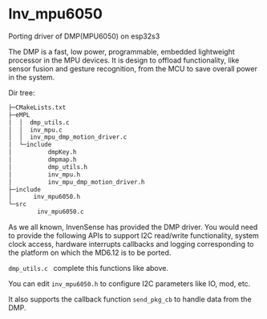 # Inv_mpu6050
 Porting driver of DMP(MPU6050) on esp32s3

The DMP is a fast, low power, programmable, embedded lightweight processor in the MPU devices. It is  design to offload functionality, like sensor fusion and gesture recognition, from the MCU to save overall  power in the system. 

Dir tree:

```txt
├─CMakeLists.txt
├─eMPL
│  │  dmp_utils.c
│  │  inv_mpu.c
│  │  inv_mpu_dmp_motion_driver.c
│  └─include
│          dmpKey.h
│          dmpmap.h
│          dmp_utils.h
│          inv_mpu.h
│          inv_mpu_dmp_motion_driver.h
├─include
│      inv_mpu6050.h
└─src
        inv_mpu6050.c
```

As we all known, InvenSense has provided the DMP driver. You would need to provide the following APIs to support I2C read/write functionality, system clock access, hardware interrupts callbacks and logging corresponding to the platform on which the MD6.12 is to be ported. 

`dmp_utils.c ` complete this functions like above. 

You can edit `inv_mpu6050.h` to configure I2C parameters like IO, mod, etc.

It also supports the callback function `send_pkg_cb` to handle data from the DMP.
